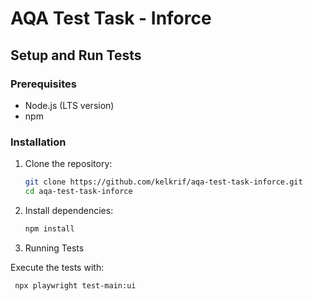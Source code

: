 # AQA Test Task - Inforce

## Setup and Run Tests

### Prerequisites

- Node.js (LTS version)
- npm

### Installation

1. Clone the repository:

   ```bash
   git clone https://github.com/kelkrif/aqa-test-task-inforce.git
   cd aqa-test-task-inforce

2. Install dependencies:
    ```bash
    npm install

3. Running Tests

Execute the tests with:
   ```bash
    npx playwright test-main:ui
